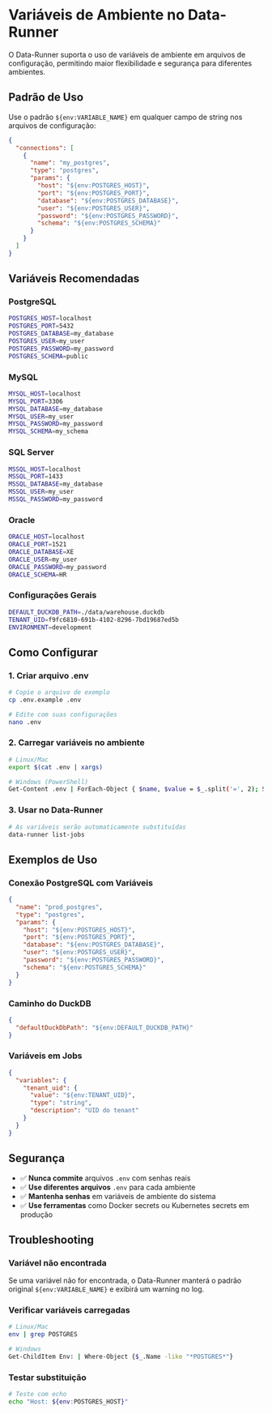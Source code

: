 # Variáveis de Ambiente no Data-Runner

O Data-Runner suporta o uso de variáveis de ambiente em arquivos de configuração, permitindo maior flexibilidade e segurança para diferentes ambientes.

## Padrão de Uso

Use o padrão `${env:VARIABLE_NAME}` em qualquer campo de string nos arquivos de configuração:

```json
{
  "connections": [
    {
      "name": "my_postgres",
      "type": "postgres",
      "params": {
        "host": "${env:POSTGRES_HOST}",
        "port": "${env:POSTGRES_PORT}",
        "database": "${env:POSTGRES_DATABASE}",
        "user": "${env:POSTGRES_USER}",
        "password": "${env:POSTGRES_PASSWORD}",
        "schema": "${env:POSTGRES_SCHEMA}"
      }
    }
  ]
}
```

## Variáveis Recomendadas

### PostgreSQL
```bash
POSTGRES_HOST=localhost
POSTGRES_PORT=5432
POSTGRES_DATABASE=my_database
POSTGRES_USER=my_user
POSTGRES_PASSWORD=my_password
POSTGRES_SCHEMA=public
```

### MySQL
```bash
MYSQL_HOST=localhost
MYSQL_PORT=3306
MYSQL_DATABASE=my_database
MYSQL_USER=my_user
MYSQL_PASSWORD=my_password
MYSQL_SCHEMA=my_schema
```

### SQL Server
```bash
MSSQL_HOST=localhost
MSSQL_PORT=1433
MSSQL_DATABASE=my_database
MSSQL_USER=my_user
MSSQL_PASSWORD=my_password
```

### Oracle
```bash
ORACLE_HOST=localhost
ORACLE_PORT=1521
ORACLE_DATABASE=XE
ORACLE_USER=my_user
ORACLE_PASSWORD=my_password
ORACLE_SCHEMA=HR
```

### Configurações Gerais
```bash
DEFAULT_DUCKDB_PATH=./data/warehouse.duckdb
TENANT_UID=f9fc6810-691b-4102-8296-7bd19687ed5b
ENVIRONMENT=development
```

## Como Configurar

### 1. Criar arquivo .env
```bash
# Copie o arquivo de exemplo
cp .env.example .env

# Edite com suas configurações
nano .env
```

### 2. Carregar variáveis no ambiente
```bash
# Linux/Mac
export $(cat .env | xargs)

# Windows (PowerShell)
Get-Content .env | ForEach-Object { $name, $value = $_.split('=', 2); Set-Item -Path "env:$name" -Value $value }
```

### 3. Usar no Data-Runner
```bash
# As variáveis serão automaticamente substituídas
data-runner list-jobs
```

## Exemplos de Uso

### Conexão PostgreSQL com Variáveis
```json
{
  "name": "prod_postgres",
  "type": "postgres",
  "params": {
    "host": "${env:POSTGRES_HOST}",
    "port": "${env:POSTGRES_PORT}",
    "database": "${env:POSTGRES_DATABASE}",
    "user": "${env:POSTGRES_USER}",
    "password": "${env:POSTGRES_PASSWORD}",
    "schema": "${env:POSTGRES_SCHEMA}"
  }
}
```

### Caminho do DuckDB
```json
{
  "defaultDuckDbPath": "${env:DEFAULT_DUCKDB_PATH}"
}
```

### Variáveis em Jobs
```json
{
  "variables": {
    "tenant_uid": {
      "value": "${env:TENANT_UID}",
      "type": "string",
      "description": "UID do tenant"
    }
  }
}
```

## Segurança

- ✅ **Nunca commite** arquivos `.env` com senhas reais
- ✅ **Use diferentes arquivos** `.env` para cada ambiente
- ✅ **Mantenha senhas** em variáveis de ambiente do sistema
- ✅ **Use ferramentas** como Docker secrets ou Kubernetes secrets em produção

## Troubleshooting

### Variável não encontrada
Se uma variável não for encontrada, o Data-Runner manterá o padrão original `${env:VARIABLE_NAME}` e exibirá um warning no log.

### Verificar variáveis carregadas
```bash
# Linux/Mac
env | grep POSTGRES

# Windows
Get-ChildItem Env: | Where-Object {$_.Name -like "*POSTGRES*"}
```

### Testar substituição
```bash
# Teste com echo
echo "Host: ${env:POSTGRES_HOST}"
```
